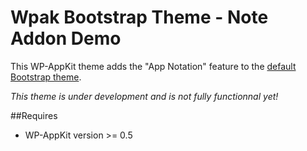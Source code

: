 <!--
Theme Name: Bootstrap - Note addon demo theme
Description: WP-AppKit demo theme to illustrate the "Note Addon"
Version: 0.3
Theme URI: https://github.com/uncatcrea/wpak-bootstrap-themes/tree/feature-addon-note
Author: UncatCrea			
Author URI: http://uncategorized-creations.com	
WP-AppKit Version Required: >= 0.5		
-->

# Wpak Bootstrap Theme - Note Addon Demo

This WP-AppKit theme adds the "App Notation" feature to the <a href="https://github.com/uncatcrea/wpak-theme-bootstrap">default Bootstrap theme</a>.

*This theme is under development and is not fully functionnal yet!*

##Requires

* WP-AppKit version >= 0.5